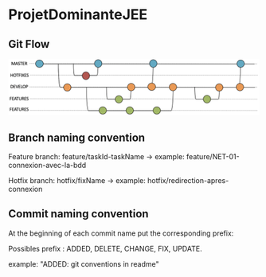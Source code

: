 # ProjetDominanteJEE

## Git Flow

![alt text](https://github.com/evapierrini/ProjetDominanteJEE/blob/master/images/gitflow.png?raw=true)

## Branch naming convention

Feature branch: feature/taskId-taskName -> example: feature/NET-01-connexion-avec-la-bdd

Hotfix branch: hotfix/fixName -> example: hotfix/redirection-apres-connexion

## Commit naming convention

At the beginning of each commit name put the corresponding prefix:

Possibles prefix : ADDED, DELETE, CHANGE, FIX, UPDATE.

example: "ADDED: git conventions in readme"
